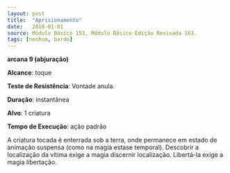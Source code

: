 ```yaml
---
layout: post
title:  "Aprisionamento"
date:   2018-01-01
source: Módulo Básico 153, Módulo Básico Edição Revisada 163.
tags: [nenhum, bardo]
---
```


**arcana 9 (abjuração)**

**Alcance**: toque

**Teste de Resistência**: Vontade anula.

**Duração**: instantânea

**Alvo**: 1 criatura

**Tempo de Execução**: ação padrão

A criatura tocada é enterrada sob a terra, onde permanece em estado de animação suspensa (como na magia estase temporal).
Descobrir a localização da vítima exige a magia discernir localização. Libertá-la exige a magia libertação.
